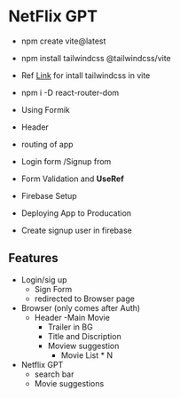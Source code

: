 # NetFlix GPT 

- npm create vite@latest
- npm install tailwindcss @tailwindcss/vite 
- Ref [Link](https://tailwindcss.com/docs/installation/using-vite) for intall tailwindcss in vite 
- npm i -D react-router-dom
- Using Formik

- Header
- routing of app
- Login form /Signup from
- Form Validation and **UseRef**
- Firebase Setup 
- Deploying App to Producation 
- Create signup user in firebase 


## Features
- Login/sig up 
    - Sign Form
    - redirected to  Browser page 
- Browser (only comes after Auth)
    - Header
    -Main Movie
        - Trailer in BG
        - Title and Discription
        - Moview suggestion
            - Movie List * N
- Netflix GPT
    - search bar
    -  Movie suggestions
